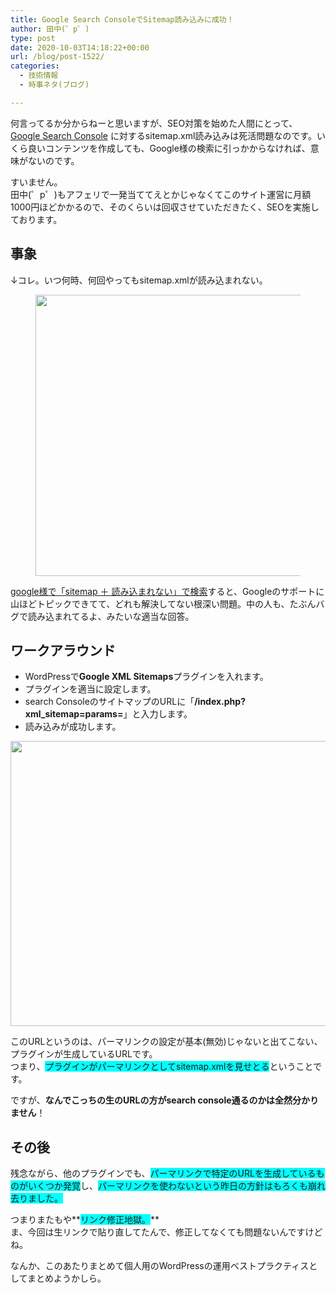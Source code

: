 ```yaml
---
title: Google Search ConsoleでSitemap読み込みに成功！
author: 田中(゜p゜)
type: post
date: 2020-10-03T14:18:22+00:00
url: /blog/post-1522/
categories:
  - 技術情報
  - 時事ネタ(ブログ)

---
```

何言ってるか分からねーと思いますが、SEO対策を始めた人間にとって、[Google Search Console][1] に対するsitemap.xml読み込みは死活問題なのです。いくら良いコンテンツを作成しても、Google様の検索に引っかからなければ、意味がないのです。  
  
すいません。  
田中(゜p゜)もアフェリで一発当ててえとかじゃなくてこのサイト運営に月額1000円ほどかかるので、そのくらいは回収させていただきたく、SEOを実施しております。

## 事象

↓コレ。いつ何時、何回やってもsitemap.xmlが読み込まれない。<figure class="wp-block-image size-large">

<img loading="lazy" width="1024" height="450" src="/wp-content/uploads/2020/10/image-2-1024x450.png" alt="" class="wp-image-1523" srcset="https://tmp-net.biz/wp-content/uploads/2020/10/image-2-1024x450.png 1024w, https://tmp-net.biz/wp-content/uploads/2020/10/image-2-300x132.png 300w, https://tmp-net.biz/wp-content/uploads/2020/10/image-2-768x338.png 768w, https://tmp-net.biz/wp-content/uploads/2020/10/image-2.png 1282w" sizes="(max-width: 1024px) 100vw, 1024px" /> </figure> 

[google様で「sitemap ＋ 読み込まれない」で検索][2]すると、Googleのサポートに山ほどトピックできてて、どれも解決してない根深い問題。中の人も、たぶんバグで読み込まれてるよ、みたいな適当な回答。

## ワークアラウンド

  * WordPressで**Google XML Sitemaps**プラグインを入れます。
  * プラグインを適当に設定します。
  * search ConsoleのサイトマップのURLに「**/index.php?xml_sitemap=params=**」と入力します。
  * 読み込みが成功します。<figure class="wp-block-image size-large">

<img loading="lazy" width="1024" height="456" src="/wp-content/uploads/2020/10/image-3-1024x456.png" alt="" class="wp-image-1524" srcset="https://tmp-net.biz/wp-content/uploads/2020/10/image-3-1024x456.png 1024w, https://tmp-net.biz/wp-content/uploads/2020/10/image-3-300x133.png 300w, https://tmp-net.biz/wp-content/uploads/2020/10/image-3-768x342.png 768w, https://tmp-net.biz/wp-content/uploads/2020/10/image-3.png 1281w" sizes="(max-width: 1024px) 100vw, 1024px" /> </figure> 

このURLというのは、パーマリンクの設定が基本(無効)じゃないと出てこない、プラグインが生成しているURLです。  
つまり、<span style="background-color: #00ffff" class="background-color">プラグインがパーマリンクとしてsitemap.xmlを見せとる</span>ということです。  
  
ですが、**なんでこっちの生のURLの方がsearch console通るのかは全然分かりません**！

## その後

残念ながら、他のプラグインでも、<span style="background-color: #00ffff" class="background-color">パーマリンクで特定のURLを生成しているものがいくつか発覚</span>し、<span style="background-color: #00ffff" class="background-color">パーマリンクを使わないという昨日の方針はもろくも崩れ去りました。</span>  
  
つまりまたもや**<span style="background-color: #00ffff" class="background-color">リンク修正地獄。</span>**  
ま、今回は生リンクで貼り直してたんで、修正してなくても問題ないんですけどね。  
  
なんか、このあたりまとめて個人用のWordPressの運用ベストプラクティスとしてまとめようかしら。

 [1]: https://search.google.com/
 [2]: https://www.google.com/search?q=sitemap+%E8%AA%AD%E3%81%BF%E8%BE%BC%E3%81%BE%E3%82%8C%E3%81%AA%E3%81%84&oq=sitemap++%E8%AA%AD%E3%81%BF%E8%BE%BC%E3%81%BE%E3%82%8C%E3%81%AA%E3%81%84&aqs=chrome..69i57.9366j0j9&sourceid=chrome&ie=UTF-8